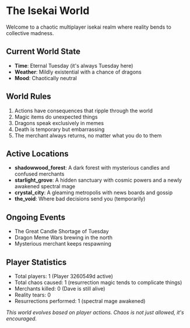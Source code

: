 # The Isekai World

Welcome to a chaotic multiplayer isekai realm where reality bends to collective madness.

## Current World State
- **Time**: Eternal Tuesday (it's always Tuesday here)
- **Weather**: Mildly existential with a chance of dragons
- **Mood**: Chaotically neutral

## World Rules
1. Actions have consequences that ripple through the world
2. Magic items do unexpected things
3. Dragons speak exclusively in memes
4. Death is temporary but embarrassing
5. The merchant always returns, no matter what you do to them

## Active Locations
- **shadowwood_forest**: A dark forest with mysterious candles and confused merchants
- **starlight_grove**: A hidden sanctuary with cosmic powers and a newly awakened spectral mage
- **crystal_city**: A gleaming metropolis with news boards and gossip
- **the_void**: Where bad decisions send you (temporarily)

## Ongoing Events
- The Great Candle Shortage of Tuesday
- Dragon Meme Wars brewing in the north
- Mysterious merchant keeps respawning

## Player Statistics
- Total players: 1 (Player 3260549d active)
- Total chaos caused: 1 (resurrection magic tends to complicate things)
- Merchants killed: 0 (Dave is still alive)
- Reality tears: 0
- Resurrections performed: 1 (spectral mage awakened)

*This world evolves based on player actions. Chaos is not just allowed, it's encouraged.*